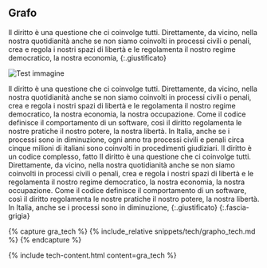 
## Grafo

Il diritto è una questione che ci coinvolge tutti. Direttamente, da vicino, nella nostra quotidianità anche se non siamo coinvolti in processi civili o penali, crea e regola i nostri spazi di libertà e le regolamenta il nostro regime democratico, la nostra economia,
{:.giustificato}

![Test immagine]({{site.baseurl}}/assets/images/graph.png)


Il diritto è una questione che ci coinvolge tutti. Direttamente, da vicino, nella nostra quotidianità anche se non siamo coinvolti in processi civili o penali, crea e regola i nostri spazi di libertà e le regolamenta il nostro regime democratico, la nostra economia, la nostra occupazione. Come il codice definisce il comportamento di un software, così il diritto regolamenta le nostre pratiche il nostro potere, la nostra libertà. In Italia, anche se i processi sono in diminuzione, ogni anno tra processi civili e penali circa cinque milioni di italiani sono coinvolti in procedimenti giudiziari. Il diritto è un codice complesso, fatto Il diritto è una questione che ci coinvolge tutti. Direttamente, da vicino, nella nostra quotidianità anche se non siamo coinvolti in processi civili o penali, crea e regola i nostri spazi di libertà e le regolamenta il nostro regime democratico, la nostra economia, la nostra occupazione. Come il codice definisce il comportamento di un software, così il diritto regolamenta le nostre pratiche il nostro potere, la nostra libertà. In Italia, anche se i processi sono in diminuzione, 
{:.giustificato}
{:.fascia-grigia}


{% capture gra_tech %}
{% include_relative snippets/tech/grapho_tech.md %}
{% endcapture %}

{% include tech-content.html content=gra_tech %}
